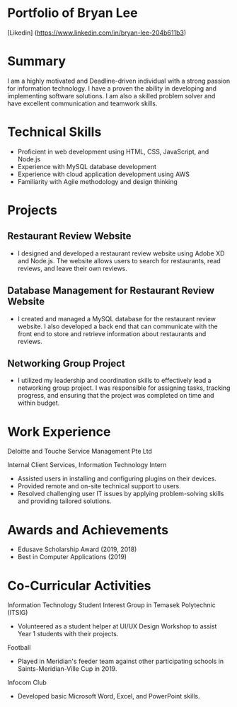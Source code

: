# Portfolio of Bryan Lee

[Likedin] (https://www.linkedin.com/in/bryan-lee-204b611b3)

# Summary

I am a highly motivated and Deadline-driven individual with a strong passion for information technology. I have a proven the ability in developing and implementing software solutions. I am also a skilled problem solver and have excellent communication and teamwork skills.

# Technical Skills

- Proficient in web development using HTML, CSS, JavaScript, and Node.js
- Experience with MySQL database development
- Experience with cloud application development using AWS
- Familiarity with Agile methodology and design thinking

# Projects

## Restaurant Review Website

- I designed and developed a restaurant review website using Adobe XD and Node.js. The website allows users to search for restaurants, read reviews, and leave their own reviews.

## Database Management for Restaurant Review Website

- I created and managed a MySQL database for the restaurant review website. I also developed a back end that can communicate with the front end to store and retrieve information about restaurants and reviews.

## Networking Group Project

- I utilized my leadership and coordination skills to effectively lead a networking group project. I was responsible for assigning tasks, tracking progress, and ensuring that the project was completed on time and within budget.

# Work Experience

Deloitte and Touche Service Management Pte Ltd 

Internal Client Services, Information Technology Intern

- Assisted users in installing and configuring plugins on their devices.
- Provided remote and on-site technical support to users.
- Resolved challenging user IT issues by applying problem-solving skills and providing tailored solutions.

# Awards and Achievements

- Edusave Scholarship Award (2019, 2018)
- Best in Computer Applications (2019)

# Co-Curricular Activities

Information Technology Student Interest Group in Temasek Polytechnic (ITSIG)

- Volunteered as a student helper at UI/UX Design Workshop to assist Year 1 students with their projects.

Football

- Played in Meridian's feeder team against other participating schools in Saints-Meridian-Ville Cup in 2019.

Infocom Club

- Developed basic Microsoft Word, Excel, and PowerPoint skills.

